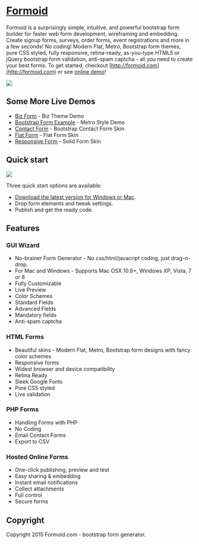 # [Formoid](http://formoid.com)
Formoid is a surprisingly simple, intuitive, and powerful bootstrap form builder for faster web form development, wireframing and embedding. 
Create signup forms, surveys, order forms, event registrations and more in a few seconds! No coding!
Modern Flat, Metro, Bootstrap form themes, pure CSS styled, fully responsive, retina-ready, as-you-type HTML5 or jQuery bootstrap form validation, anti-spam captcha - all you need to create your best forms.
To get started, checkout [http://formoid.com](http://formoid.com) or see [online demo](http://formoid.com/index.html#demo-b)!

<a href="http://formoid.com">
  <img src="http://formoid.github.io/images/bootstrap-forms.png">
</a>

   
          
   
## Some More Live Demos
 
*    [Biz Form](http://formoid.com/demo-checkout.html) - Biz Theme Demo
*    [Bootstrap Form Example](http://formoid.github.io/bootstrap-form.html) - Metro Style Demo
*    [Contact Form](http://formoid.com/demo-comment.html) - Bootstrap Contact Form Skin
*    [Flat Form](http://www.formoid.com/demo-bug-report.html) - Flat Form Skin
*    [Responsive Form](http://www.formoid.com/responsive.html) - Solid Form Skin

## Quick start

<a href="http://formoid.com">
  <img src="http://formoid.github.io/images/formoid.jpg">
</a>
 
Three quick start options are available:

* [Download the latest version for Windows or Mac](http://formoid.com).
* Drop form elements and tweak settings.
* Publish and get the ready code.

## Features

### GUI Wizard
*   No-brainer Form Generator - No css/html/javacript coding, just drag-n-drop. 
*    For Mac and Windows - Supports Mac OSX 10.6+, Windows XP, Vista, 7 or 8
*    Fully Customizable
*    Live Preview
*    Color Schemes 
*    Standard Fields 
*    Advanced Fields
*    Mandatory fields
*    Anti-spam captcha 

### HTML Forms
*    Beautiful skins - Modern Flat, Metro, Bootstrap form designs with fancy color schemes
*    Responsive forms 
*    Widest browser and device compatibility 
*    Retina Ready 
*    Sleek Google Fonts 
*    Pure CSS styled
*    Live validation

### PHP Forms
*    Handling Forms with PHP 
*    No Coding 
*    Email Contact Forms 
*    Export to CSV

### Hosted Online Forms
*    One-click publishing, preview and test
*    Easy sharing & embedding 
*    Instant email notifications 
*    Collect attachments 
*    Full control
*    Secure forms 
 


## Copyright

Copyright 2015 Formoid.com - bootstrap form generator.
